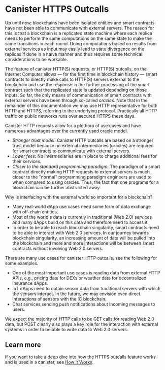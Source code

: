 # Canister HTTPS Outcalls

Up until now, blockchains have been isolated entities and smart contracts have not been able to communicate with external servers. The reason for this is that a blockchain is a replicated state machine where each replica needs to perform the same computations on the same state to make the same transitions in each round. Doing computations based on results from external services as input may easily lead to state divergence on the replicas if done in a naïve manner and thus requires some technical considerations to be workable.

The feature of canister HTTP(S) requests, or HTTP(S) outcalls, on the Internet Computer allows — for the first time in blockchain history — smart contracts to directly make calls to HTTP(S) servers external to the blockchain and use the response in the further processing of the smart contract such that the replicated state is updated depending on those inputs. So far, the only means of communication of smart contracts with external servers have been through so-called *oracles*. Note that in the remainder of this documentation we may use HTTP representative for both HTTP and HTTPS, referring to the underlying protocol. Practically all HTTP traffic on public networks runs over secured HTTPS these days.

Canister HTTP requests allow for a plethora of use cases and have numerous advantages over the currently used oracle model.
* *Stronger trust model:* Canister HTTP outcalls are based on a stronger trust model because no external intermediaries (oracles) are required for smart contracts to communicate with external servers.
* *Lower fees:* No intermediaries are in place to charge additional fees for their services.
* *Closer to the standard programming paradigm*: The paradigm of a smart contract directly making HTTP requests to external servers is much closer to the "normal" programming paradigm engineers are used to when compared to using oracles. Thus, the fact that one programs for a blockchain can be further abstracted away.

Why is interfacing with the external world so important for a blockchain?
* Many real-world dApp use cases need some form of data exchange with off-chain entities.
* Most of the world's data is currently in traditional (Web 2.0) services and many dApps build on this data and therefore need to access it.
* In order to be able to reach blockchain singularity, smart contracts need to be able to interact with Web 2.0 services. In our journey towards blockchain singularity, an increasing amount of data will be pulled into the blockchain and more and more interactions will be between smart contracts without involving Web 2.0 servers.

There are many use cases for canister HTTP outcalls, see the following for some examples.
* One of the most important use cases is reading data from external HTTP APIs, e.g., pricing data for DEXs or weather data for decentralized insurance dApps.
* IoT dApps need to obtain sensor data from traditional servers with which the sensors interact. In the future, we may envision even direct interactions of sensors with the IC blockchain.
* Chat services sending push notifications about incoming messages to users.

We expect the majority of HTTP calls to be GET calls for reading Web 2.0 data, but POST clearly also plays a key role for the interaction with external systems in order to be able to write data to Web 2.0 servers.

## Learn more
If you want to take a deep dive into how the HTTPS outcalls feature works and is used in a canister, see [How it Works](http_requests-how-it-works.md).
